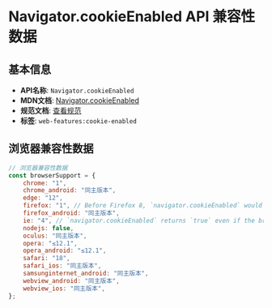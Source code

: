 # Navigator.cookieEnabled API 兼容性数据

## 基本信息

- **API名称**: `Navigator.cookieEnabled`
- **MDN文档**: [Navigator.cookieEnabled](https://developer.mozilla.org/docs/Web/API/Navigator/cookieEnabled)
- **规范文档**: [查看规范](https://html.spec.whatwg.org/multipage/system-state.html#dom-navigator-cookieenabled-dev)
- **标签**: `web-features:cookie-enabled`

## 浏览器兼容性数据

```javascript
// 浏览器兼容性数据
const browserSupport = {
    chrome: "1",
    chrome_android: "同主版本",
    edge: "12",
    firefox: "1", // Before Firefox 8, `navigator.cookieEnabled` would report the wrong result if a site exception was in...,
    firefox_android: "同主版本",
    ie: "4", // `navigator.cookieEnabled` returns `true` even if the browser is set to block cookies (for example, i...,
    nodejs: false,
    oculus: "同主版本",
    opera: "≤12.1",
    opera_android: "≤12.1",
    safari: "18",
    safari_ios: "同主版本",
    samsunginternet_android: "同主版本",
    webview_android: "同主版本",
    webview_ios: "同主版本",
};

```

